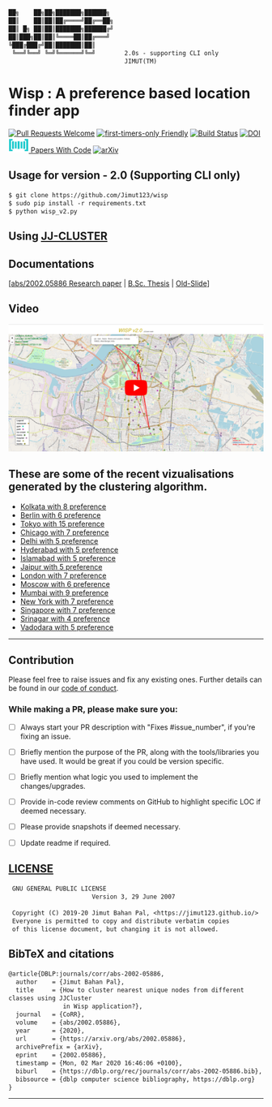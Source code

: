 

```
██╗    ██╗██╗███████╗██████╗       
██║    ██║██║██╔════╝██╔══██╗       
██║ █╗ ██║██║███████╗██████╔╝        
██║███╗██║██║╚════██║██╔═══╝       
╚███╔███╔╝██║███████║██║                 
 ╚══╝╚══╝ ╚═╝╚══════╝╚═╝     	2.0s - supporting CLI only
                                JIMUT(TM) 
```



# Wisp : A preference based location finder app 


[![Pull Requests Welcome](https://img.shields.io/badge/PRs-welcome-brightgreen.svg?style=flat)](http://makeapullrequest.com)
[![first-timers-only Friendly](https://img.shields.io/badge/first--timers--only-friendly-blue.svg)](http://www.firsttimersonly.com/)
[![Build Status](https://travis-ci.org/freeCodeCamp/how-to-contribute-to-open-source.svg?branch=master)](https://travis-ci.org/freeCodeCamp/how-to-contribute-to-open-source)
[![DOI](https://zenodo.org/badge/DOI/10.5281/zenodo.3254836.svg)](https://doi.org/10.5281/zenodo.3254836)
[<img src="https://raw.githubusercontent.com/Jimut123/wisp/master/pwc.svg" height="30" width="40"> Papers With Code](https://paperswithcode.com/paper/how-to-cluster-nearest-unique-nodes-from)
[![arXiv](http://img.shields.io/badge/arXiv-2002.05886-B31B1B.svg)](https://arxiv.org/abs/2002.05886)

## Usage for version - 2.0 (Supporting CLI only)

```
$ git clone https://github.com/Jimut123/wisp
$ sudo pip install -r requirements.txt
$ python wisp_v2.py
```


## Using [JJ-CLUSTER](https://jimut123.github.io/blogs/jjc_wisp.html)


## Documentations

[[abs/2002.05886 Research paper](https://arxiv.org/abs/2002.05886) | [B.Sc. Thesis](https://jimut123.github.io/files/JBP_SCRIPTS/JBP_004.pdf) | [Old-Slide](https://github.com/Jimut123/wisp/blob/master/paper/wisp_ppt.pdf)]


## Video 

[![youtube-video](https://github.com/Jimut123/wisp/blob/master/img/wisp_v2.png)](https://www.youtube.com/watch?v=x6hf3kHQOlI)




 ## These are some of the recent vizualisations generated by the clustering algorithm.

<html>
               <ul>
                    <li><a href="https://jimut123.github.io/blogs/JJC_WISP/Kolkata_8.html" target="_blank" alt="Kolkata map">Kolkata with 8 preference</a> </li>
                    <li><a href="https://jimut123.github.io/blogs/JJC_WISP/Berlin_6.html" target="_blank" alt="berlin map">Berlin with 6 preference</a> </li>
                    <li><a href="https://jimut123.github.io/blogs/JJC_WISP/Tokyo_15.html" target="_blank" alt="Tokyo map"> Tokyo with 15 preference</a> </li>
                    <li><a href="https://jimut123.github.io/blogs/JJC_WISP/Chicago_7.html" target="_blank" alt="Chicago map"> Chicago with 7 preference</a> </li>
                    <li><a href="https://jimut123.github.io/blogs/JJC_WISP/Delhi_5.html" target="_blank" alt="Delhi map"> Delhi with 5 preference</a> </li>
                    <li><a href="https://jimut123.github.io/blogs/JJC_WISP/Hyderabad_5.html" target="_blank" alt="Hyderabad map">Hyderabad with 5 preference</a> </li>
                    <li><a href="https://jimut123.github.io/blogs/JJC_WISP/Islamabad_5.html" target="_blank" alt="Islamabad map">Islamabad with 5 preference</a> </li>
                    <li><a href="https://jimut123.github.io/blogs/JJC_WISP/Jaipur_5.html" target="_blank" alt="Jaipur map">Jaipur with 5 preference</a> </li>
                    <li><a href="https://jimut123.github.io/blogs/JJC_WISP/London_7.html" target="_blank" alt="London map">London with 7 preference</a> </li>
                    <li><a href="https://jimut123.github.io/blogs/JJC_WISP/Moscow_6.html" target="_blank" alt="Moscow map">Moscow with 6 preference</a> </li>
                    <li><a href="https://jimut123.github.io/blogs/JJC_WISP/Mumbai_9.html" target="_blank" alt="Mumbai map">Mumbai with 9 preference</a> </li>
                    <li><a href="https://jimut123.github.io/blogs/JJC_WISP/New_York_7.html" target="_blank" alt="New York map"> New York with 7 preference</a> </li>
                    <li><a href="https://jimut123.github.io/blogs/JJC_WISP/Singapore_7.html" target="_blank" alt="Singapore map"> Singapore with 7 preference</a> </li>
                    <li><a href="https://jimut123.github.io/blogs/JJC_WISP/Srinagar_4.html" target="_blank" alt="Srinagar map"> Srinagar with 4 preference</a> </li>
                    <li><a href="https://jimut123.github.io/blogs/JJC_WISP/vadodara_5.html" target="_blank" alt="Vadodara map">Vadodara with 5 preference</a> </li>
               </ul>

</html>


***


## Contribution


Please feel free to raise issues and fix any existing ones. Further details can be found in our [code of conduct](https://github.com/Jimut123/wisp/blob/master/CODE_OF_CONDUCT.md).

### While making a PR, please make sure you:
- [ ] Always start your PR description with "Fixes #issue_number", if you're fixing an issue.
- [ ] Briefly mention the purpose of the PR, along with the tools/libraries you have used. It would be great if you could be version specific.
- [ ] Briefly mention what logic you used to implement the changes/upgrades.
- [ ] Provide in-code review comments on GitHub to highlight specific LOC if deemed necessary.
- [ ] Please provide snapshots if deemed necessary.
- [ ] Update readme if required.



## [LICENSE](https://github.com/Jimut123/wisp/blob/master/LICENSE)
```
 GNU GENERAL PUBLIC LICENSE
                       Version 3, 29 June 2007

 Copyright (C) 2019-20 Jimut Bahan Pal, <https://jimut123.github.io/>
 Everyone is permitted to copy and distribute verbatim copies
 of this license document, but changing it is not allowed.
```



## BibTeX and citations

```
@article{DBLP:journals/corr/abs-2002-05886,
  author    = {Jimut Bahan Pal},
  title     = {How to cluster nearest unique nodes from different classes using JJCluster
               in Wisp application?},
  journal   = {CoRR},
  volume    = {abs/2002.05886},
  year      = {2020},
  url       = {https://arxiv.org/abs/2002.05886},
  archivePrefix = {arXiv},
  eprint    = {2002.05886},
  timestamp = {Mon, 02 Mar 2020 16:46:06 +0100},
  biburl    = {https://dblp.org/rec/journals/corr/abs-2002-05886.bib},
  bibsource = {dblp computer science bibliography, https://dblp.org}
}
```
***

